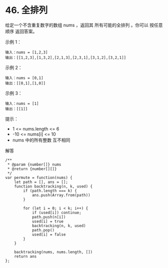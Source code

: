 ﻿# 46. 全排列
给定一个不含重复数字的数组 nums ，返回其 所有可能的全排列 。你可以 按任意顺序 返回答案。

示例 1：

    输入：nums = [1,2,3]
    输出：[[1,2,3],[1,3,2],[2,1,3],[2,3,1],[3,1,2],[3,2,1]]

示例 2：

    输入：nums = [0,1]
    输出：[[0,1],[1,0]]

示例 3：

    输入：nums = [1]
    输出：[[1]]

提示：

 - 1 <= nums.length <= 6
 - -10 <= nums[i] <= 10
 - nums 中的所有整数 互不相同
 
解答

    /**
     * @param {number[]} nums
     * @return {number[][]}
     */
    var permute = function(nums) {
        let path = [], ans = [];
        function backtracking(n, k, used) {
            if (path.length === k) {
                ans.push(Array.from(path))
            }
    
            for (let i = 0; i < k; i++) {
                if (used[i]) continue;
                path.push(n[i])
                used[i] = true
                backtracking(n, k, used)
                path.pop()
                used[i] = false
            }
        }
    
        backtracking(nums, nums.length, [])
        return ans
    };